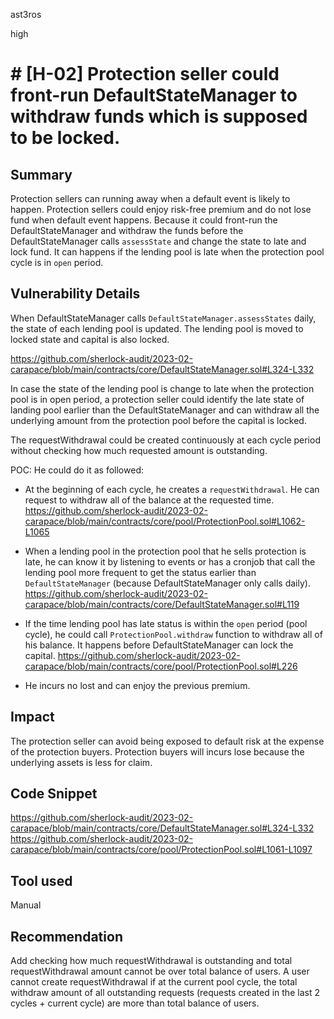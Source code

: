 ast3ros

high

# # [H-02] Protection seller could front-run DefaultStateManager to withdraw funds which is supposed to be locked.

## Summary

Protection sellers can running away when a default event is likely to happen.
Protection sellers could enjoy risk-free premium and do not lose fund when default event happens. Because it could front-run the DefaultStateManager and withdraw the funds before the DefaultStateManager calls `assessState` and change the state to late and lock fund. It can happens if the lending pool is late when the protection pool cycle is in `open` period.

## Vulnerability Details

When DefaultStateManager calls `DefaultStateManager.assessStates` daily, the state of each lending pool is updated. The lending pool is moved to locked state and capital is also locked.

https://github.com/sherlock-audit/2023-02-carapace/blob/main/contracts/core/DefaultStateManager.sol#L324-L332

In case the state of the lending pool is change to late when the protection pool is in open period, a protection seller could identify the late state of landing pool earlier than the DefaultStateManager and can withdraw all the underlying amount from the protection pool before the capital is locked.

The requestWithdrawal could be created continuously at each cycle period without checking how much requested amount is outstanding. 


POC: He could do it as followed:

- At the beginning of each cycle, he creates a `requestWithdrawal`. He can request to withdraw all of the balance at the requested time.
https://github.com/sherlock-audit/2023-02-carapace/blob/main/contracts/core/pool/ProtectionPool.sol#L1062-L1065

- When a lending pool in the protection pool that he sells protection is late, he can know it by listening to events or has a cronjob that call the lending pool more frequent to get the status earlier than `DefaultStateManager` (because DefaultStateManager only calls daily).
https://github.com/sherlock-audit/2023-02-carapace/blob/main/contracts/core/DefaultStateManager.sol#L119

- If the time lending pool has late status is within the `open` period (pool cycle), he could call `ProtectionPool.withdraw` function to withdraw all of his balance. It happens before DefaultStateManager can lock the capital.
https://github.com/sherlock-audit/2023-02-carapace/blob/main/contracts/core/pool/ProtectionPool.sol#L226

- He incurs no lost and can enjoy the previous premium.

## Impact

The protection seller can avoid being exposed to default risk at the expense of the protection buyers. Protection buyers will incurs lose because the underlying assets is less for claim.

## Code Snippet

https://github.com/sherlock-audit/2023-02-carapace/blob/main/contracts/core/DefaultStateManager.sol#L324-L332
https://github.com/sherlock-audit/2023-02-carapace/blob/main/contracts/core/pool/ProtectionPool.sol#L1061-L1097


## Tool used

Manual

## Recommendation

Add checking how much requestWithdrawal is outstanding and total requestWithdrawal amount cannot be over total balance of users. A user cannot create requestWithdrawal if at the current pool cycle, the total withdraw amount of all outstanding requests (requests created in the last 2 cycles + current cycle) are more than total balance of users.
